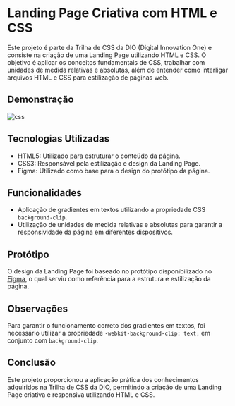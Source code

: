# Landing Page Criativa com HTML e CSS

Este projeto é parte da Trilha de CSS da DIO (Digital Innovation One) e consiste na criação de uma Landing Page utilizando HTML e CSS. O objetivo é aplicar os conceitos fundamentais de CSS, trabalhar com unidades de medida relativas e absolutas, além de entender como interligar arquivos HTML e CSS para estilização de páginas web.

## Demonstração

![css](https://github.com/andrefods1993/dio.me_CSSDeveloper_modulo_1/assets/132412680/ea0816bc-7b50-43eb-b6dc-7647b12a9124)


## Tecnologias Utilizadas

- HTML5: Utilizado para estruturar o conteúdo da página.
- CSS3: Responsável pela estilização e design da Landing Page.
- Figma: Utilizado como base para o design do protótipo da página.

## Funcionalidades

- Aplicação de gradientes em textos utilizando a propriedade CSS `background-clip`.
- Utilização de unidades de medida relativas e absolutas para garantir a responsividade da página em diferentes dispositivos.

## Protótipo

O design da Landing Page foi baseado no protótipo disponibilizado no [Figma](https://www.figma.com/file/3PiokoJj9IhGDnNiWAJbz7/DIO---Desafio-01?node-id=2%3A6), o qual serviu como referência para a estrutura e estilização da página.

## Observações

Para garantir o funcionamento correto dos gradientes em textos, foi necessário utilizar a propriedade `-webkit-background-clip: text;` em conjunto com `background-clip`.

## Conclusão

Este projeto proporcionou a aplicação prática dos conhecimentos adquiridos na Trilha de CSS da DIO, permitindo a criação de uma Landing Page criativa e responsiva utilizando HTML e CSS.
